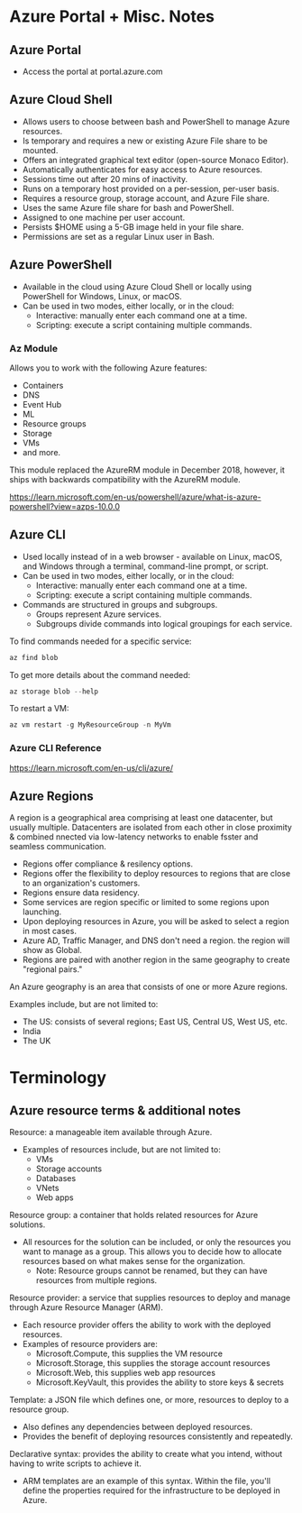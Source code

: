# Azure Portal + Misc. Notes

## Azure Portal

- Access the portal at portal.azure.com

## Azure Cloud Shell

- Allows users to choose between bash and PowerShell to manage Azure resources.
- Is temporary and requires a new or existing Azure File share to be mounted.
- Offers an integrated graphical text editor (open-source Monaco Editor).
- Automatically authenticates for easy access to Azure resources.
- Sessions time out after 20 mins of inactivity.
- Runs on a temporary host provided on a per-session, per-user basis.
- Requires a resource group, storage account, and Azure File share.
- Uses the same Azure file share for bash and PowerShell.
- Assigned to one machine per user account.
- Persists $HOME using a 5-GB image held in your file share.
- Permissions are set as a regular Linux user in Bash.

## Azure PowerShell

- Available in the cloud using Azure Cloud Shell or locally using PowerShell for Windows, Linux, or macOS.
- Can be used in two modes, either locally, or in the cloud:
    - Interactive: manually enter each command one at a time.
    - Scripting: execute a script containing multiple commands.

### Az Module

Allows you to work with the following Azure features:

- Containers
- DNS
- Event Hub
- ML
- Resource groups
- Storage
- VMs
- and more.

This module replaced the AzureRM module in December 2018, however, it ships with backwards compatibility with the AzureRM module. 

https://learn.microsoft.com/en-us/powershell/azure/what-is-azure-powershell?view=azps-10.0.0


## Azure CLI

- Used locally instead of in a web browser - available on Linux, macOS, and Windows through a terminal, command-line prompt, or script.
- Can be used in two modes, either locally, or in the cloud:
    - Interactive: manually enter each command one at a time.
    - Scripting: execute a script containing multiple commands.
- Commands are structured in groups and subgroups.
    - Groups represent Azure services.
    - Subgroups divide commands into logical groupings for each service.
 
To find commands needed for a specific service:

```powershell
az find blob
```

To get more details about the command needed:

```powershell
az storage blob --help
```

 To restart a VM:

```powershell
az vm restart -g MyResourceGroup -n MyVm
```

### Azure CLI Reference

https://learn.microsoft.com/en-us/cli/azure/


## Azure Regions 

A region is a geographical area comprising at least one datacenter, but usually multiple. Datacenters are isolated from each other in close proximity & combined nnected via low-latency networks to enable fsster and seamless communication. 

- Regions offer compliance & resilency options. 
- Regions offer the flexibility to deploy resources to regions that are close to an organization's customers. 
- Regions ensure data residency. 
- Some services are region specific or limited to some regions upon launching. 
- Upon deploying resources in Azure, you will be asked to select a region in most cases. 
- Azure AD, Traffic Manager, and DNS don't need a region. the region will show as Global. 
- Regions are paired with another region in the same geography to create "regional pairs."

An Azure geography is an area that consists of one or more Azure regions. 

Examples include, but are not limited to:

- The US: consists of several regions; East US, Central US, West US, etc. 
- India
- The UK

# Terminology

## Azure resource terms & additional notes

Resource: a manageable item available through Azure. 
- Examples of resources include, but are not limited to:
    - VMs
    - Storage accounts
    - Databases
    - VNets
    - Web apps

Resource group: a container that holds related resources for Azure solutions. 
- All resources for the solution can be included, or only the resources you want to manage as a group. This allows you to decide how to allocate resources based on what makes sense for the organization.
    - Note: Resource groups cannot be renamed, but they can have resources from multiple regions.


Resource provider: a service that supplies resources to deploy and manage through Azure Resource Manager (ARM). 
- Each resource provider offers the ability to work with the deployed resources.
- Examples of resource providers are:
     - Microsoft.Compute, this supplies the VM resource
     - Microsoft.Storage, this supplies the storage account resources
     - Microsoft.Web, this supplies web app resources
     - Microsoft.KeyVault, this provides the ability to store keys & secrets

Template: a JSON file which defines one, or more, resources to deploy to a resource group. 
- Also defines any dependencies between deployed resources.
- Provides the benefit of deploying resources consistently and repeatedly. 

Declarative syntax: provides the ability to create what you intend, without having to write scripts to achieve it. 
- ARM templates are an example of this syntax. Within the file, you'll define the properties required for the infrastructure to be deployed in Azure.
